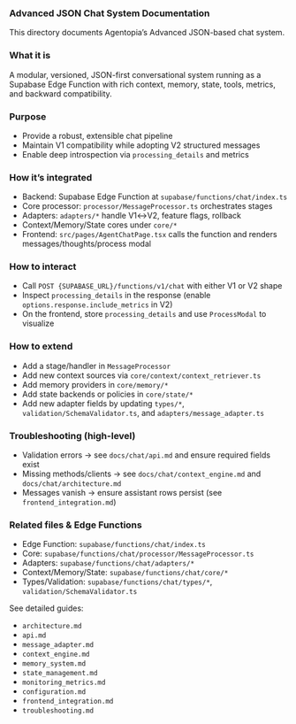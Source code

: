 ### Advanced JSON Chat System Documentation

This directory documents Agentopia’s Advanced JSON-based chat system.

### What it is
A modular, versioned, JSON-first conversational system running as a Supabase Edge Function with rich context, memory, state, tools, metrics, and backward compatibility.

### Purpose
- Provide a robust, extensible chat pipeline
- Maintain V1 compatibility while adopting V2 structured messages
- Enable deep introspection via `processing_details` and metrics

### How it’s integrated
- Backend: Supabase Edge Function at `supabase/functions/chat/index.ts`
- Core processor: `processor/MessageProcessor.ts` orchestrates stages
- Adapters: `adapters/*` handle V1↔V2, feature flags, rollback
- Context/Memory/State cores under `core/*`
- Frontend: `src/pages/AgentChatPage.tsx` calls the function and renders messages/thoughts/process modal

### How to interact
- Call `POST {SUPABASE_URL}/functions/v1/chat` with either V1 or V2 shape
- Inspect `processing_details` in the response (enable `options.response.include_metrics` in V2)
- On the frontend, store `processing_details` and use `ProcessModal` to visualize

### How to extend
- Add a stage/handler in `MessageProcessor`
- Add new context sources via `core/context/context_retriever.ts`
- Add memory providers in `core/memory/*`
- Add state backends or policies in `core/state/*`
- Add new adapter fields by updating `types/*`, `validation/SchemaValidator.ts`, and `adapters/message_adapter.ts`

### Troubleshooting (high-level)
- Validation errors → see `docs/chat/api.md` and ensure required fields exist
- Missing methods/clients → see `docs/chat/context_engine.md` and `docs/chat/architecture.md`
- Messages vanish → ensure assistant rows persist (see `frontend_integration.md`)

### Related files & Edge Functions
- Edge Function: `supabase/functions/chat/index.ts`
- Core: `supabase/functions/chat/processor/MessageProcessor.ts`
- Adapters: `supabase/functions/chat/adapters/*`
- Context/Memory/State: `supabase/functions/chat/core/*`
- Types/Validation: `supabase/functions/chat/types/*`, `validation/SchemaValidator.ts`

See detailed guides:
- `architecture.md`
- `api.md`
- `message_adapter.md`
- `context_engine.md`
- `memory_system.md`
- `state_management.md`
- `monitoring_metrics.md`
- `configuration.md`
- `frontend_integration.md`
- `troubleshooting.md`
